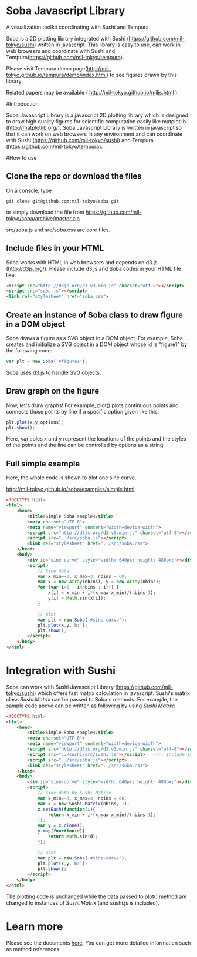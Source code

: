 # Soba Javascript Library

A visualization toolkit coordinating with Sushi and Tempura

Soba is a 2D plotting library integrated with Sushi (https://github.com/mil-tokyo/sushi) written in javascript. This library is easy to use, can work in web browsers and coordinate with Sushi and Tempura(https://github.com/mil-tokyo/tempura).

Please visit Tempura demo page(http://mil-tokyo.github.io/tempura/demo/index.html) to see figures drawn by this library.

Related papers may be available ( http://mil-tokyo.github.io/miljs.html ).

#Introduction

Soba Javascript Library is a javascript 2D plotting library which is designed to draw high quality figures for scientific computation easily like matplotlib (http://matplotlib.org/).
Soba Javascript Library is written in javascript so that it can work on web browsers in any environment and can coordinate with Sushi (https://github.com/mil-tokyo/sushi) and Tempura (https://github.com/mil-tokyo/tempura).

#How to use
## Clone the repo or download the files
On a console, type
```
git clone git@github.com:mil-tokyo/soba.git
```
or simply download the file from 
https://github.com/mil-tokyo/soba/archive/master.zip

src/soba.js and src/soba.css are core files.

## Include files in your HTML
Soba works with HTML in web browsers and depends on d3.js (http://d3js.org/).
Please include d3.js and Soba codes in your HTML file like:

```HTML
<script src="http://d3js.org/d3.v3.min.js" charset="utf-8"></script>
<script src="soba.js"></script>
<link rel="stylesheet" href="soba.css">
```

## Create an instance of Soba class to draw figure in a DOM object
Soba draws a figure as a SVG object in a DOM object.
For example, Soba creates and initialize a SVG object in a DOM object whose id is "figure1" by the following code:

```javascript
var plt = new Soba('#figure1');
```

Soba uses d3.js to handle SVG objects.

## Draw graph on the figure
Now, let's draw graphs!
For example, plot() plots continuous points and connects those points by line if a specific option given like this:
```javascript
plt.plot(x,y,options);
plt.show();
```
Here, variables x and y represent the locations of the points and the styles of the points and the line can be controlled by options as a string.

## Full simple example
Here, the whole code is shown to plot one sine curve.

http://mil-tokyo.github.io/soba/examples/simple.html
```HTML
<!DOCTYPE html>
<html>
    <head>
        <title>Simple Soba sample</title>
        <meta charset="UTF-8">
        <meta name="viewport" content="width=device-width">
        <script src="http://d3js.org/d3.v3.min.js" charset="utf-8"></script>
        <script src="../src/soba.js"></script>
        <link rel="stylesheet" href="../src/soba.css">
    </head>
    <body>
        <div id="sine-curve" style="width: 640px; height: 480px;"></div>
        <script>
            // Sine data
            var x_min=-3, x_max=3, nbins = 60;
            var x = new Array(nbins), y = new Array(nbins);
            for (var i=0 ; i<nbins ; i++) {
                x[i] = x_min + i*(x_max-x_min)/(nbins-1);
                y[i] = Math.sin(x[i]);
            }

            // plot
            var plt = new Soba('#sine-curve');
            plt.plot(x,y,'b:');
            plt.show();
        </script>
    </body>
</html>
```

# Integration with Sushi
Soba can work with Sushi Javascript Library (https://github.com/mil-tokyo/sushi) which offers fast matrix calculation in javascript.
Sushi's matrix class *Sushi.Matrix* can be passed to Soba's methods.
For example, the sample code above can be written as following by using *Sushi.Matrix*:
```HTML
<!DOCTYPE html>
<html>
    <head>
        <title>Simple Soba sample</title>
        <meta charset="UTF-8">
        <meta name="viewport" content="width=device-width">
        <script src="http://d3js.org/d3.v3.min.js" charset="utf-8"></script>
        <script src="../sushi/src/sushi.js"></script>   <!-- Include sushi.js -->
        <script src="../src/soba.js"></script>
        <link rel="stylesheet" href="../src/soba.css">
    </head>
    <body>
        <div id="sine-curve" style="width: 640px; height: 480px;"></div>
        <script>
            // Sine data by Sushi.Matrix
            var x_min=-3, x_max=3, nbins = 60;
            var x = new Sushi.Matrix(nbins, 1);
            x.setEach(function(i){
                return x_min + i*(x_max-x_min)/(nbins-1);
            });
            var y = x.clone();
            y.map(function(d){
                return Math.sin(d);
            });

            // plot
            var plt = new Soba('#sine-curve');
            plt.plot(x,y,'b:');
            plt.show();
        </script>
    </body>
</html>
```
The plotting code is unchanged while the data passed to plot() method are changed to instances of *Sushi.Matrix* (and sushi.js is included).

# Learn more
Please see the documents [here](https://github.com/mil-tokyo/soba/blob/master/doc/index.md). You can get more detailed information such as method references.

